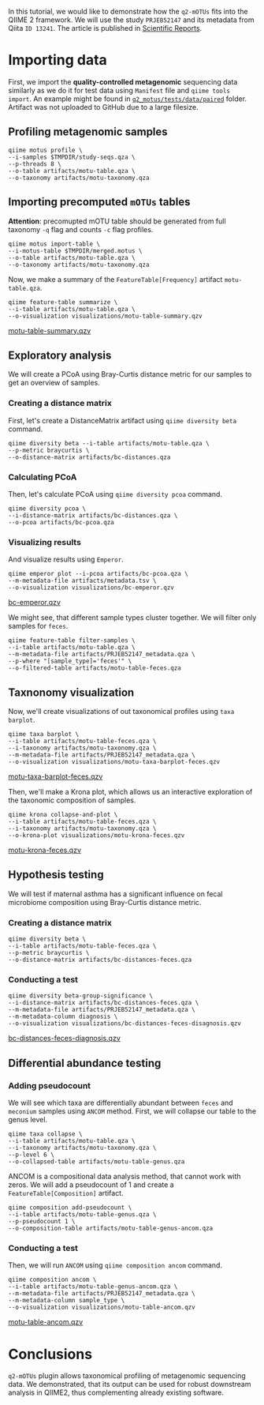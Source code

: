 In this tutorial, we would like to demonstrate how the `q2-mOTUs` fits into the QIIME 2 framework. We will use the study `PRJEB52147` and its metadata from Qiita `ID 13241`. The article is published in [Scientific Reports](https://www.nature.com/articles/s41598-022-10276-y).

# Importing data

First, we import the **quality-controlled metagenomic** sequencing data similarly as we do it for test data using `Manifest` file and `qiime tools import`. An example might be found in [`q2_motus/tests/data/paired`](https://github.com/motu-tool/q2-mOTUs/tree/main/q2_motus/tests/data/paired) folder. Artifact was not uploaded to GitHub due to a large filesize. 

## Profiling metagenomic samples

```
qiime motus profile \
--i-samples $TMPDIR/study-seqs.qza \
--p-threads 8 \
--o-table artifacts/motu-table.qza \
--o-taxonomy artifacts/motu-taxonomy.qza
``` 

## Importing precomputed `mOTUs` tables
**Attention**: precomupted mOTU table should be generated from full taxonomy `-q` flag and counts `-c` flag profiles.

``` 
qiime motus import-table \
--i-motus-table $TMPDIR/merged.motus \
--o-table artifacts/motu-table.qza \
--o-taxonomy artifacts/motu-taxonomy.qza
```

Now, we make a summary of the `FeatureTable[Frequency]` artifact `motu-table.qza`. 
```
qiime feature-table summarize \
--i-table artifacts/motu-table.qza \
--o-visualization visualizations/motu-table-summary.qzv
```

[motu-table-summary.qzv](https://view.qiime2.org/visualization/?type=html&src=https%3A%2F%2Fdl.dropbox.com%2Fs%2Fvsedg96hb6uayjw%2Fmotu-table-summary.qzv%3Fdl%3D1)

## Exploratory analysis 

We will create a PCoA using Bray-Curtis distance metric for our samples to get an overview of samples. 
### Creating a distance matrix
First, let's create a DistanceMatrix artifact using `qiime diversity beta` command. 

```
qiime diversity beta --i-table artifacts/motu-table.qza \
--p-metric braycurtis \
--o-distance-matrix artifacts/bc-distances.qza
```

### Calculating PCoA

Then, let's calculate PCoA using `qiime diversity pcoa` command. 

```
qiime diversity pcoa \
--i-distance-matrix artifacts/bc-distances.qza \
--o-pcoa artifacts/bc-pcoa.qza
```

### Visualizing results
And visualize results using `Emperor`. 

```
qiime emperor plot --i-pcoa artifacts/bc-pcoa.qza \
--m-metadata-file artifacts/metadata.tsv \
--o-visualization visualizations/bc-emperor.qzv
```

[bc-emperor.qzv](https://view.qiime2.org/visualization/?type=html&src=https%3A%2F%2Fdl.dropbox.com%2Fs%2F7tsb7mrhfxq1ztf%2Fbc-emperor.qzv%3Fdl%3D1)

We might see, that different sample types cluster together. We will filter only samples for `feces`. 
    
```
qiime feature-table filter-samples \
--i-table artifacts/motu-table.qza \
--m-metadata-file artifacts/PRJEB52147_metadata.qza \
--p-where "[sample_type]='feces'" \
--o-filtered-table artifacts/motu-table-feces.qza
```

## Taxnonomy visualization
Now, we'll create visualizations of out taxonomical profiles using `taxa barplot`.

```
qiime taxa barplot \
--i-table artifacts/motu-table-feces.qza \
--i-taxonomy artifacts/motu-taxonomy.qza \
--m-metadata-file artifacts/PRJEB52147_metadata.qza \
--o-visualization visualizations/motu-taxa-barplot-feces.qzv
```

[motu-taxa-barplot-feces.qzv](https://view.qiime2.org/visualization/?type=html&src=https%3A%2F%2Fdl.dropbox.com%2Fs%2Frtz0klfpvbsxsfj%2Fmotu-taxa-barplot-feces.qzv%3Fdl%3D1)


Then, we'll make a Krona plot, which allows us an interactive exploration of the taxonomic composition of samples.  

```
qiime krona collapse-and-plot \
--i-table artifacts/motu-table-feces.qza \
--i-taxonomy artifacts/motu-taxonomy.qza \
--o-krona-plot visualizations/motu-krona-feces.qzv
```

[motu-krona-feces.qzv](https://view.qiime2.org/visualization/?type=html&src=https%3A%2F%2Fdl.dropbox.com%2Fs%2F51kurmw326jxjie%2Fmotu-krona-feces.qzv%3Fdl%3D1)


## Hypothesis testing 

We will test if maternal asthma has a significant influence on fecal microbiome composition using Bray-Curtis distance metric. 
### Creating a distance matrix

```
qiime diversity beta \
--i-table artifacts/motu-table-feces.qza \
--p-metric braycurtis \
--o-distance-matrix artifacts/bc-distances-feces.qza
```
### Conducting a test
```
qiime diversity beta-group-significance \
--i-distance-matrix artifacts/bc-distances-feces.qza \
--m-metadata-file artifacts/PRJEB52147_metadata.qza \
--m-metadata-column diagnosis \
--o-visualization visualizations/bc-distances-feces-disagnosis.qzv
```

[bc-distances-feces-diagnosis.qzv](https://view.qiime2.org/visualization/?type=html&src=https%3A%2F%2Fdl.dropbox.com%2Fs%2F455at5yxx7accvy%2Fbc-distances-feces-diagnosis.qzv%3Fdl%3D1)

## Differential abundance testing

### Adding pseudocount 

We will see which taxa are differentially abundant between `feces` and `meconium` samples using `ANCOM` method. 
First, we will collapse our table to the genus level. 

```
qiime taxa collapse \
--i-table artifacts/motu-table.qza \
--i-taxonomy artifacts/motu-taxonomy.qza \
--p-level 6 \
--o-collapsed-table artifacts/motu-table-genus.qza
```

ANCOM is a compositional data analysis method, that cannot work with zeros. We will add a pseudocount of 1 and create a `FeatureTable[Composition]` artifact. 

```
qiime composition add-pseudocount \
--i-table artifacts/motu-table-genus.qza \
--p-pseudocount 1 \
--o-composition-table artifacts/motu-table-genus-ancom.qza
```
### Conducting a test

Then, we will run `ANCOM` using `qiime composition ancom` command. 

```
qiime composition ancom \
--i-table artifacts/motu-table-genus-ancom.qza \
--m-metadata-file artifacts/PRJEB52147_metadata.qza \
--m-metadata-column sample_type \
--o-visualization visualizations/motu-table-ancom.qzv
```

[motu-table-ancom.qzv](https://view.qiime2.org/visualization/?type=html&src=https%3A%2F%2Fdl.dropbox.com%2Fs%2Fp1648h8x2ux7qak%2Fmotu-table-ancom.qzv%3Fdl%3D1)

# Conclusions

`q2-mOTUs` plugin allows taxonomical profiling of metagenomic sequencing data. We demonstrated, that its output can be used for robust downstream analysis in QIIME2, thus complementing already existing software.

